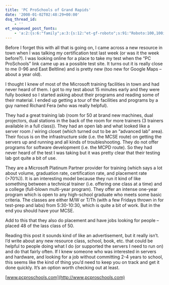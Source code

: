 ```yaml
---
title: 'PC ProSchools of Grand Rapids'
date: '2008-01-02T02:48:29+00:00'
dsq_thread_id:
    - ''
et_enqueued_post_fonts:
    - 'a:2:{s:6:"family";a:3:{s:12:"et-gf-roboto";s:91:"Roboto:100,100italic,300,300italic,regular,italic,500,500italic,700,700italic,900,900italic";s:22:"et-gf-roboto-condensed";s:59:"Roboto+Condensed:300,300italic,regular,italic,700,700italic";s:17:"et-gf-roboto-slab";s:51:"Roboto+Slab:100,200,300,regular,500,600,700,800,900";}s:6:"subset";a:7:{i:0;s:9:"latin-ext";i:1;s:5:"greek";i:2;s:9:"greek-ext";i:3;s:10:"vietnamese";i:4;s:8:"cyrillic";i:5;s:5:"latin";i:6;s:12:"cyrillic-ext";}}'
---
```


Before I forget this with all that is going on, I came across a new resource in town when I was talking my certification test last week (or was it the week before?). I was looking online for a place to take my test when the “PC ProSchools” link came up as a possible test site. It turns out it is really close to me (I-96 and East Beltline) and is pretty new (too new for Google Maps – about a year old).

I thought I knew of most of the Microsoft training facilities in town and had never heard of them. I got to my test about 15 minutes early and they were fully booked so I started asking about their programs and reading some of their material. I ended up getting a tour of the facilities and programs by a guy named Richard Fera (who was really helpful).

They had a great training lab (room for 50 at brand new machines, dual projectors, dual stations in the back of the room for more trainers (3 trainers available in a full class)). They had an open lab and what looked like a server room / wiring closet (which turned out to be an “advanced lab” area). Their focus is on the infrastructure side (i.e. the MCSE route) on getting the servers up and running and all kinds of troubleshooting. They do not offer programs for software development (i.e. the MCPD route). So they had never heard of the test I was taking but it was pretty clear that their testing lab got quite a bit of use.

They are a Microsoft Platinum Partner provider for training (which says a lot about volume, graduation rate, certification rate, and placement rate (&gt;70%)). It is an interesting model because they run it kind of like something between a technical trainer (i.e. offering one class at a time) and a college (full-blown multi-year program). They offer an intense one-year program which is open to any high-school graduate who meets some basic criteria. The classes are either M/W or T/Th (with a few Fridays thrown in for test-prep and labs) from 5:30-10:30, which is quite a bit of work. But in the end you should have your MCSE.

Add to this that they also do placement and have jobs looking for people – placed 48 of the lass class of 50.

Reading this post it sounds kind of like an advertisement, but it really isn’t. I’d write about any new resource class, school, book, etc. that could be helpful to people doing what I do (or supported the servers I need to run on) and do that fairly often. If I knew someone who was interested in servers and hardware, and looking for a job without committing 2-4 years to school, this seems like the kind of thing you’d need to keep you on track and get it done quickly. It’s an option worth checking out at least.

[www.pcproschools.com](http://www.pcproschools.com)